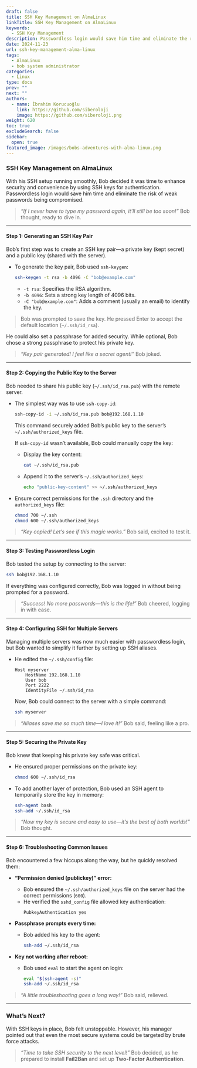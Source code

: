 ```yaml
---
draft: false
title: SSH Key Management on AlmaLinux
linkTitle: SSH Key Management on AlmaLinux
keywords:
  - SSH Key Management
description: Passwordless login would save him time and eliminate the risk of weak passwords being compromised. SSH Key Management is our subject.
date: 2024-11-23
url: ssh-key-management-alma-linux
tags:
  - AlmaLinux
  - bob system administrator
categories:
  - Linux
type: docs
prev: ""
next: ""
authors:
  - name: İbrahim Korucuoğlu
    link: https://github.com/siberoloji
    image: https://github.com/siberoloji.png
weight: 620
toc: true
excludeSearch: false
sidebar:
  open: true
featured_image: /images/bobs-adventures-with-alma-linux.png
---
```

### **SSH Key Management on AlmaLinux**

With his SSH setup running smoothly, Bob decided it was time to enhance security and convenience by using SSH keys for authentication. Passwordless login would save him time and eliminate the risk of weak passwords being compromised.

> *“If I never have to type my password again, it’ll still be too soon!”* Bob thought, ready to dive in.

---

#### **Step 1: Generating an SSH Key Pair**  

Bob’s first step was to create an SSH key pair—a private key (kept secret) and a public key (shared with the server).

- To generate the key pair, Bob used `ssh-keygen`:
  ```bash
  ssh-keygen -t rsa -b 4096 -C "bob@example.com"
  ```
  - `-t rsa`: Specifies the RSA algorithm.
  - `-b 4096`: Sets a strong key length of 4096 bits.
  - `-C "bob@example.com"`: Adds a comment (usually an email) to identify the key.

> Bob was prompted to save the key. He pressed Enter to accept the default location (`~/.ssh/id_rsa`).  

He could also set a passphrase for added security. While optional, Bob chose a strong passphrase to protect his private key.

> *“Key pair generated! I feel like a secret agent!”* Bob joked.

---

#### **Step 2: Copying the Public Key to the Server**  

Bob needed to share his public key (`~/.ssh/id_rsa.pub`) with the remote server.  

- The simplest way was to use `ssh-copy-id`:
  ```bash
  ssh-copy-id -i ~/.ssh/id_rsa.pub bob@192.168.1.10
  ```

  This command securely added Bob’s public key to the server’s `~/.ssh/authorized_keys` file.  

  If `ssh-copy-id` wasn’t available, Bob could manually copy the key:  
  - Display the key content:
    ```bash
    cat ~/.ssh/id_rsa.pub
    ```
  - Append it to the server’s `~/.ssh/authorized_keys`:
    ```bash
    echo "public-key-content" >> ~/.ssh/authorized_keys
    ```

- Ensure correct permissions for the `.ssh` directory and the `authorized_keys` file:
  ```bash
  chmod 700 ~/.ssh
  chmod 600 ~/.ssh/authorized_keys
  ```

> *“Key copied! Let’s see if this magic works.”* Bob said, excited to test it.

---

#### **Step 3: Testing Passwordless Login**  

Bob tested the setup by connecting to the server:
```bash
ssh bob@192.168.1.10
```

If everything was configured correctly, Bob was logged in without being prompted for a password.

> *“Success! No more passwords—this is the life!”* Bob cheered, logging in with ease.

---

#### **Step 4: Configuring SSH for Multiple Servers**  

Managing multiple servers was now much easier with passwordless login, but Bob wanted to simplify it further by setting up SSH aliases.

- He edited the `~/.ssh/config` file:
  ```plaintext
  Host myserver
      HostName 192.168.1.10
      User bob
      Port 2222
      IdentityFile ~/.ssh/id_rsa
  ```

  Now, Bob could connect to the server with a simple command:
  ```bash
  ssh myserver
  ```

> *“Aliases save me so much time—I love it!”* Bob said, feeling like a pro.

---

#### **Step 5: Securing the Private Key**  

Bob knew that keeping his private key safe was critical.  

- He ensured proper permissions on the private key:
  ```bash
  chmod 600 ~/.ssh/id_rsa
  ```

- To add another layer of protection, Bob used an SSH agent to temporarily store the key in memory:
  ```bash
  ssh-agent bash
  ssh-add ~/.ssh/id_rsa
  ```

> *“Now my key is secure and easy to use—it’s the best of both worlds!”* Bob thought.

---

#### **Step 6: Troubleshooting Common Issues**

Bob encountered a few hiccups along the way, but he quickly resolved them:  

- **“Permission denied (publickey)” error:**  
  - Bob ensured the `~/.ssh/authorized_keys` file on the server had the correct permissions (`600`).  
  - He verified the `sshd_config` file allowed key authentication:
    ```plaintext
    PubkeyAuthentication yes
    ```

- **Passphrase prompts every time:**  
  - Bob added his key to the agent:
    ```bash
    ssh-add ~/.ssh/id_rsa
    ```

- **Key not working after reboot:**  
  - Bob used `eval` to start the agent on login:
    ```bash
    eval "$(ssh-agent -s)"
    ssh-add ~/.ssh/id_rsa
    ```

> *“A little troubleshooting goes a long way!”* Bob said, relieved.

---

### What’s Next?

With SSH keys in place, Bob felt unstoppable. However, his manager pointed out that even the most secure systems could be targeted by brute force attacks.  

> *“Time to take SSH security to the next level!”* Bob decided, as he prepared to install **Fail2Ban** and set up **Two-Factor Authentication**.
